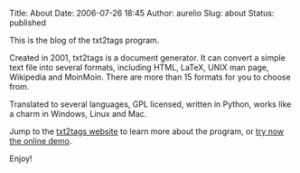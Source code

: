 Title: About
Date: 2006-07-26 18:45
Author: aurelio
Slug: about
Status: published

This is the blog of the txt2tags program.

Created in 2001, txt2tags is a document generator. It can convert a
simple text file into several formats, including HTML, LaTeX, UNIX man
page, Wikipedia and MoinMoin. There are more than 15 formats for you to
choose from.

Translated to several languages, GPL licensed, written in Python, works
like a charm in Windows, Linux and Mac.

Jump to the [txt2tags website](http://txt2tags.org/) to
learn more about the program, or [try now the online
demo](http://txt2tags.org/online.php).

Enjoy!
